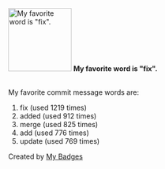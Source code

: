 <img src="https://my-badges.github.io/my-badges/favorite-word.png" alt="My favorite word is &quot;fix&quot;." title="My favorite word is &quot;fix&quot;." width="128">
<strong>My favorite word is &quot;fix&quot;.</strong>
<br><br>

My favorite commit message words are:

1. fix (used 1219 times)
2. added (used 912 times)
3. merge (used 825 times)
4. add (used 776 times)
5. update (used 769 times)


Created by <a href="https://github.com/my-badges/my-badges">My Badges</a>